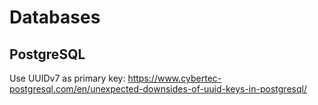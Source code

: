 # Databases

## PostgreSQL

Use UUIDv7 as primary key: <https://www.cybertec-postgresql.com/en/unexpected-downsides-of-uuid-keys-in-postgresql/>
